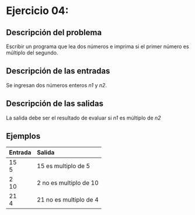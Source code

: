 # **Ejercicio 04:**

## Descripción del problema

Escribir un programa que lea dos números e imprima si el primer número es múltiplo del segundo.

## Descripción de las entradas

Se ingresan dos números enteros _n1_ y _n2_.

## Descripción de las salidas

La salida debe ser el resultado de evaluar si _n1_ es múltiplo de _n2_

## Ejemplos

| Entrada   | Salida                 |
| :-------- | :--------------------- |
| 15 <br> 5 | 15 es multiplo de 5    |
| 2 <br> 10 | 2 no es multiplo de 10 |
| 21 <br> 4 | 21 no es multiplo de 4 |
